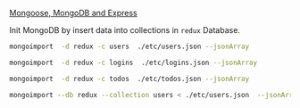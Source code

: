 [Mongoose, MongoDB and Express](http://onlythepixel.com/2017/01/05/mongoose-mongodb-and-express/)

Init MongoDB by insert data into collections in `redux` Database.

```bash
mongoimport  -d redux -c users  ./etc/users.json --jsonArray

mongoimport  -d redux -c logins  ./etc/logins.json --jsonArray

mongoimport  -d redux -c todos  ./etc/todos.json --jsonArray

mongoimport --db redux --collection users < ./etc/users.json  --jsonArray
```
